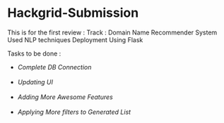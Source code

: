 # Hackgrid-Submission
This is for the first review :
Track : Domain Name Recommender System 
Used NLP techniques 
Deployment Using Flask 


Tasks to be done : 
<ul>
 <li><em>Complete DB Connection</em></li><br>
 <li><em>Updating UI</em></li><br>
 <li><em>Adding More Awesome Features</em></li><br>
 <li><em>Applying More filters to Generated List</em></li><br>
</ul>
